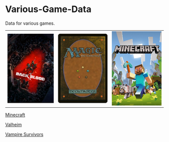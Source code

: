 # Various-Game-Data

Data for various games.

 <table>
  <tr>
    <td>
        <a href="/Back4Blood/"><img src="Back4Blood/Resource/Back4Blood-logo.png" width="200">
    </td>
    <td>
        <a href="/Magic%20the%20Gathering/"><img src="Magic%20the%20Gathering/Resource/Magic-the-Gathering-logo.png" width="215"></a>
    </td>
    <td>
        <a href="/Minecraft/"><img src="Minecraft/Resource/Minecraft-logo.png" width="215"></a>
    </td>
  </tr>
  <tr>
  </tr>
  <tr>
  </tr>
</table> 


[Minecraft](Minecraft)

[Valheim](Valheim)<br>

[Vampire Survivors](Vampire%20Survivors)<br>